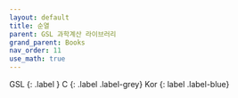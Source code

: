 ```yaml
---
layout: default
title: 순열
parent: GSL 과학계산 라이브러리
grand_parent: Books
nav_order: 11
use_math: true
---
```


GSL
{: .label }
C
{: .label .label-grey}
Kor
{: label .label-blue}